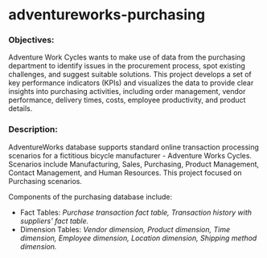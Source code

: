 # adventureworks-purchasing
### Objectives:
Adventure Work Cycles wants to make use of data from the purchasing department to identify issues in the procurement process, spot existing challenges, and suggest suitable solutions. This project develops a set of key performance indicators (KPIs) and visualizes the data to provide clear insights into purchasing activities, including order management, vendor performance, delivery times, costs, employee productivity, and product details.

### Description:
AdventureWorks database supports standard online transaction processing scenarios for a fictitious bicycle manufacturer - Adventure Works Cycles. Scenarios include Manufacturing, Sales, Purchasing, Product Management, Contact Management, and Human Resources. This project focused on Purchasing scenarios.

Components of the purchasing database include:
- Fact Tables: *Purchase transaction fact table, Transaction history with suppliers’ fact table.*
- Dimension Tables: *Vendor dimension, Product dimension, Time dimension, Employee dimension, Location dimension, Shipping method dimension.*
